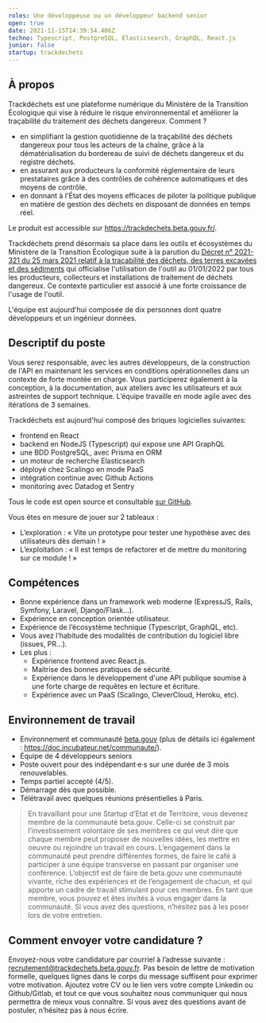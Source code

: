 ```yaml
---
roles: Une développeuse ou un développeur backend senior
open: true
date: 2021-11-15T14:39:54.406Z
techno: Typescript, PostgreSQL, Elasticsearch, GraphQL, React.js
junior: false
startup: trackdechets
---
```



## À propos

Trackdéchets est une plateforme numérique du Ministère de la Transition Écologique qui vise à réduire le risque environnemental et améliorer la traçabilité du traitement des déchets dangereux. Comment ? 
- en simplifiant la gestion quotidienne de la traçabilité des déchets dangereux pour tous les acteurs de la chaîne, grâce à la dématérialisation du bordereau de suivi de déchets dangereux et du registre déchets.
- en assurant aux producteurs la conformité réglementaire de leurs prestataires grâce à des contrôles de cohérence automatiques et des moyens de contrôle.
- en donnant à l'État des moyens efficaces de piloter la politique publique en matière de gestion des déchets en disposant de données en temps réel.

Le produit est accessible sur https://trackdechets.beta.gouv.fr/.

Trackdéchets prend désormais sa place dans les outils et écosystèmes du Ministère de la Transition Écologique suite à la parution du [Décret n° 2021-321 du 25 mars 2021 relatif à la traçabilité des déchets, des terres excavées et des sédiments](https://www.legifrance.gouv.fr/jorf/id/JORFTEXT000043294613) qui officialise l'utilisation de l'outil au 01/01/2022 par tous les producteurs, collecteurs et installations de traitement de déchets dangereux. Ce contexte particulier est associé à une forte croissance de l'usage de l'outil.  

L'équipe est aujourd'hui composée de dix personnes dont quatre développeurs et un ingénieur données. 

## Descriptif du poste

Vous serez responsable, avec les autres développeurs, de la construction de l'API en maintenant les services en conditions opérationnelles dans un contexte de forte montée en charge. Vous participerez également à la conception, à la documentation, aux ateliers avec les utilisateurs et aux astreintes de support technique. L’équipe travaille en mode agile avec des itérations de 3 semaines. 

Trackdéchets est aujourd'hui composé des briques logicielles suivantes:
- frontend en React
- backend en NodeJS (Typescript) qui expose une API GraphQL
- une BDD PostgreSQL, avec Prisma en ORM
- un moteur de recherche Elasticsearch
- déployé chez Scalingo en mode PaaS
- intégration continue avec Github Actions
- monitoring avec Datadog et Sentry 

Tous le code est open source et consultable [sur GitHub](https://github.com/MTES-MCT/trackdechets).

Vous êtes en mesure de jouer sur 2 tableaux :

- L’exploration : « Vite un prototype pour tester une hypothèse avec des utilisateurs dès demain ! »
- L’exploitation : « Il est temps de refactorer et de mettre du monitoring sur ce module ! »

## Compétences

- Bonne expérience dans un framework web moderne (ExpressJS, Rails, Symfony, Laravel, Django/Flask…).
- Expérience en conception orientée utilisateur. 
- Expérience de l’écosystème technique (Typescript, GraphQL, etc).
- Vous avez l’habitude des modalités de contribution du logiciel libre (issues, PR…).
- Les plus : 
  - Expérience frontend avec React.js.
  - Maitrise des bonnes pratiques de sécurité. 
  - Expérience dans le développement d'une API publique soumise à une forte charge de requêtes en lecture et écriture.
  - Expérience avec un PaaS (Scalingo, CleverCloud, Heroku, etc). 

## Environnement de travail
- Environnement et communauté [beta.gouv](https://beta.gouv.fr/)  (plus de détails ici également : https://doc.incubateur.net/communaute/).
- Équipe de 4 développeurs seniors 
- Poste ouvert pour des indépendant·e·s sur une durée de 3 mois renouvelables.
- Temps partiel accepté (4/5).
- Démarrage dès que possible.
- Télétravail avec quelques réunions présentielles à Paris.


> En travaillant pour une Startup d’Etat et de Territoire, vous devenez membre de la communauté beta.gouv. Celle-ci se construit par l’investissement volontaire de ses membres ce qui veut dire que chaque membre peut proposer de nouvelles idées, les mettre en oeuvre ou rejoindre un travail en cours.
L’engagement dans la communauté peut prendre différentes formes, de faire le café à participer à une équipe transverse en passant par organiser une conférence.
L’objectif est de faire de beta.gouv une communauté vivante, riche des expériences et de l’engagement de chacun, et qui apporte un cadre de travail stimulant pour ces membres.
En tant que membre, vous pouvez et êtes invités à vous engager dans la communauté. Si vous avez des questions, n’hésitez pas à les poser lors de votre entretien.

## Comment envoyer votre candidature ?

Envoyez-nous votre candidature par courriel à l’adresse suivante : recrutement@trackdechets.beta.gouv.fr.
Pas besoin de lettre de motivation formelle, quelques lignes dans le corps du message suffisent pour exprimer votre motivation. 
Ajoutez votre CV ou le lien vers votre compte Linkedin ou Github/Gitlab, et tout ce que vous souhaitez nous communiquer qui nous permettra de mieux vous connaître.
Si vous avez des questions avant de postuler, n’hésitez pas à nous écrire.
